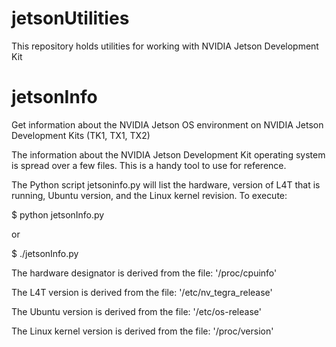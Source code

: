 # jetsonUtilities
This repository holds utilities for working with NVIDIA Jetson Development Kit

# jetsonInfo
Get information about the NVIDIA Jetson OS environment on NVIDIA Jetson Development Kits (TK1, TX1, TX2)

The information about the NVIDIA Jetson Development Kit operating system is spread over a few files. This is a handy tool to use for reference.

The Python script jetsoninfo.py will list the hardware, version of L4T that is running, Ubuntu version, and the Linux kernel revision. To execute:

$ python jetsonInfo.py

or

$ ./jetsonInfo.py

The hardware designator is derived from the file: '/proc/cpuinfo'

The L4T version is derived from the file: '/etc/nv_tegra_release'

The Ubuntu version is derived from the file: '/etc/os-release'

The Linux kernel version is derived from the file: '/proc/version'
